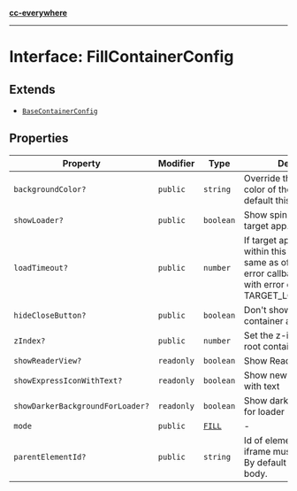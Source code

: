 [**cc-everywhere**](../../../../../index.md)

***

# Interface: FillContainerConfig

## Extends

- [`BaseContainerConfig`](../../container-config-types/interfaces/base-container-config.md)

## Properties

| Property | Modifier | Type | Description | Inherited from |
| ------ | ------ | ------ | ------ | ------ |
| <a id="backgroundcolor"></a> `backgroundColor?` | `public` | `string` | Override the background color of the iframe. By default this is as per theme. | [`BaseContainerConfig`](../../container-config-types/interfaces/base-container-config.md).[`backgroundColor`](../../container-config-types/interfaces/base-container-config.md#backgroundcolor) |
| <a id="showloader"></a> `showLoader?` | `public` | `boolean` | Show spinner while loading target app. Default is true. | [`BaseContainerConfig`](../../container-config-types/interfaces/base-container-config.md).[`showLoader`](../../container-config-types/interfaces/base-container-config.md#showloader) |
| <a id="loadtimeout"></a> `loadTimeout?` | `public` | `number` | If target app does't open within this time (in ms, same as of setTimeout), the error callback is invoked with error code TARGET_LOAD_TIMED_OUT. | [`BaseContainerConfig`](../../container-config-types/interfaces/base-container-config.md).[`loadTimeout`](../../container-config-types/interfaces/base-container-config.md#loadtimeout) |
| <a id="hideclosebutton"></a> `hideCloseButton?` | `public` | `boolean` | Don't show close button for container and header bars | [`BaseContainerConfig`](../../container-config-types/interfaces/base-container-config.md).[`hideCloseButton`](../../container-config-types/interfaces/base-container-config.md#hideclosebutton) |
| <a id="zindex"></a> `zIndex?` | `public` | `number` | Set the z-index of of the root container | [`BaseContainerConfig`](../../container-config-types/interfaces/base-container-config.md).[`zIndex`](../../container-config-types/interfaces/base-container-config.md#zindex) |
| <a id="showreaderview"></a> `showReaderView?` | `readonly` | `boolean` | Show Reader Loading View | [`BaseContainerConfig`](../../container-config-types/interfaces/base-container-config.md).[`showReaderView`](../../container-config-types/interfaces/base-container-config.md#showreaderview) |
| <a id="showexpressiconwithtext"></a> `showExpressIconWithText?` | `readonly` | `boolean` | Show new express icon with text | [`BaseContainerConfig`](../../container-config-types/interfaces/base-container-config.md).[`showExpressIconWithText`](../../container-config-types/interfaces/base-container-config.md#showexpressiconwithtext) |
| <a id="showdarkerbackgroundforloader"></a> `showDarkerBackgroundForLoader?` | `readonly` | `boolean` | Show darker background for loader | [`BaseContainerConfig`](../../container-config-types/interfaces/base-container-config.md).[`showDarkerBackgroundForLoader`](../../container-config-types/interfaces/base-container-config.md#showdarkerbackgroundforloader) |
| <a id="mode"></a> `mode` | `public` | [`FILL`](../../container-config-types/enumerations/container-mode.md#fill) | - | - |
| <a id="parentelementid"></a> `parentElementId?` | `public` | `string` | Id of element to which iframe must be appended. By default it is appended to body. | - |
